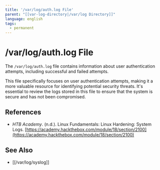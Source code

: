 ```yaml
---
title: '/var/log/auth.log File'
parent: "[[var-log-directory|/var/log Directory]]"
language: english
tags:
  - permanent
---
```


# /var/log/auth.log File

The `/var/log/auth.log` file contains information about user authentication attempts, including successful and failed attempts.

This file specifically focuses on user authentication attempts, making it a more valuable resource for identifying potential security threats. It's essential to review the logs stored in this file to ensure that the system is secure and has not been compromised.

## References

- _HTB Academy_. (n.d.). <span class="reference-title">Linux Fundamentals: Linux Hardening: System Logs</span>. [https://academy.hackthebox.com/module/18/section/2100](https://academy.hackthebox.com/module/18/section/2100)

## See Also

- [[/var/log/syslog]]
